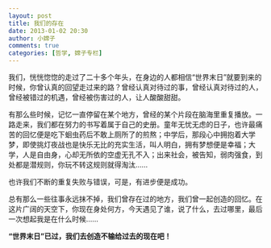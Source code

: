 ```yaml
---
layout: post
title: 我们的存在
date: 2013-01-02 20:30
author: 小嫦子
comments: true
categories: [哲学, 嫦子专栏]
---
```

我们，恍恍惚惚的走过了二十多个年头，在身边的人都相信“世界末日”就要到来的时候，你曾认真的回望走过来的路？曾经认真对待过的事，曾经认真对待过的人，曾经被错过的机遇，曾经被伤害过的人，让人酸酸甜甜。

有那么些时候，记忆一直停留在某个地方，曾经的某个片段在脑海里重复播放。一路走来，我们都在努力的书写着属于自己的史册。童年无忧无虑的日子，也许最痛苦的回忆便是吃下蛔虫药后不敢上厕所了的煎熬；中学后，那段心中拥抱着大学梦，即使挑灯夜战也是快乐无比的充实生活，叫人明白，拥有梦想便是幸福；大学，人是自由身，心却无所依的空虚无孔不入；出来社会，被告知，弱肉强食，到处都是潜规则，你玩不转这规则就得淘汰……
<!--more-->
也许我们不断的重复失败与错误，可是，有进步便是成功。

总有那么一些往事永远抹不掉，我们曾存在过的地方，我们曾一起创造的回忆。在这片广阔的天空下，你现在身处何方，今天遇见了谁，说了什么，去过哪里，最后一次想起我是在什么时候……

<strong>“世界末日”已过，我们去创造不输给过去的现在吧！</strong>
